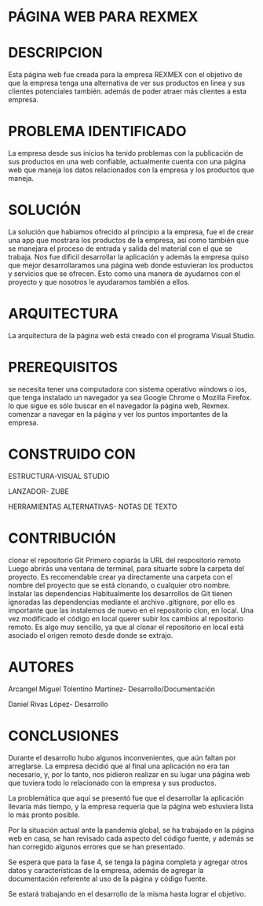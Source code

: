 # PÁGINA WEB PARA REXMEX

# DESCRIPCION 
Esta página web fue creada para la empresa REXMEX
con el objetivo de que la empresa tenga una alternativa de ver sus productos en linea y sus clientes potenciales también.
además de poder atraer más clientes a esta empresa.

# PROBLEMA IDENTIFICADO
La empresa desde sus inicios ha tenido problemas con la publicación de sus productos en una web confiable, actualmente cuenta
con una página web que maneja los datos relacionados con la empresa y los productos que maneja.

# SOLUCIÓN
La solución que habiamos ofrecido al principio a la empresa, fue el de crear una app que mostrara los productos de la empresa, así como también que se manejara el proceso de entrada y salida del material con el que se trabaja.
Nos fue dificil desarrollar la aplicación y además la empresa quiso que mejor desarrollaramos una página web donde estuvieran los productos y servicios que se ofrecen. Esto como una manera de ayudarnos con el proyecto y que nosotros le ayudaramos también a ellos.

# ARQUITECTURA
La arquitectura de la página web
está creado con el programa Visual Studio.

# PREREQUISITOS
se necesita tener una computadora con sistema operativo windows o ios, que tenga instalado un navegador ya sea Google Chrome o Mozilla Firefox.
lo que sigue es sólo buscar en el navegador la página web, Rexmex.
comenzar a navegar en la página y ver los puntos importantes de la empresa.

# CONSTRUIDO CON 
ESTRUCTURA-VISUAL STUDIO

LANZADOR- ZUBE

HERRAMIENTAS ALTERNATIVAS- NOTAS DE TEXTO

# CONTRIBUCIÓN
clonar el repositorio Git
Primero copiarás la URL del respositorio remoto
Luego abrirás una ventana de terminal, para situarte sobre la carpeta del proyecto. 
Es recomendable crear ya directamente una carpeta con el nombre del proyecto que se está clonando, o cualquier otro nombre.
Instalar las dependencias
Habitualmente los desarrollos de Git tienen ignoradas las dependencias mediante el archivo .gitignore, por ello es importante que las instalemos de nuevo en el repositorio clon, en local.
Una vez modificado el código en local querer subir los cambios al repositorio remoto. Es algo muy sencillo, ya que al clonar el repositorio en local está asociado el origen remoto desde donde se extrajo.

# AUTORES
Arcangel Miguel Tolentino Martinez- Desarrollo/Documentación


Daniel Rivas López- Desarrollo

# CONCLUSIONES
Durante el desarrollo hubo algunos inconvenientes, que aún faltan por arreglarse.
La empresa decidió que al final una aplicación no era tan necesario, y, por lo tanto, nos 
pidieron realizar en su lugar una página web que tuviera todo lo relacionado con la empresa y sus productos.

La problemática que aquí se presentó fue que el desarrollar la aplicación llevaría más tiempo, y la 
empresa requería que la página web estuviera lista lo más pronto posible.

Por la situación actual ante la pandemia global, se ha trabajado en la página web en casa, se han revisado cada aspecto del código fuente, y además se han corregido algunos errores que se han presentado.

Se espera que para la fase 4, se tenga la página completa y agregar otros datos y características de la empresa, además de agregar la documentación referente al uso de la página y código fuente.


Se estará trabajando en el desarrollo de la misma hasta lograr el objetivo.
